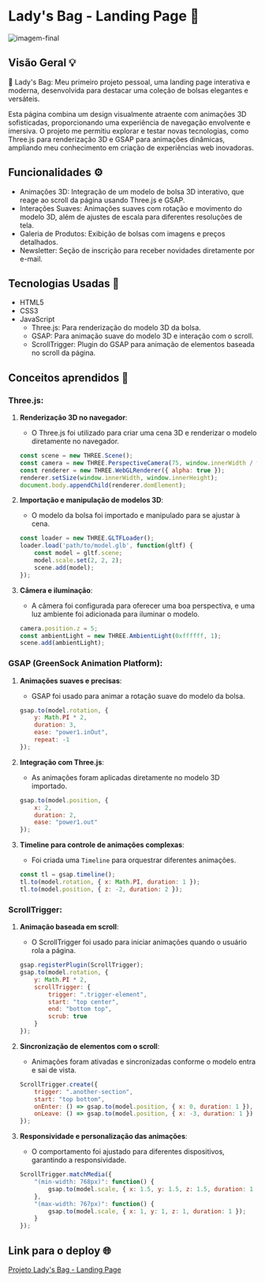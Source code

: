 # Lady's Bag - Landing Page 👜

![imagem-final](https://github.com/user-attachments/assets/b356917a-4465-4ebf-853f-955c83b19056)

## Visão Geral 💡

🚀 Lady's Bag: Meu primeiro projeto pessoal, uma landing page interativa e moderna, desenvolvida para destacar uma coleção de bolsas elegantes e versáteis.

Esta página combina um design visualmente atraente com animações 3D sofisticadas, proporcionando uma experiência de navegação envolvente e imersiva. O projeto me permitiu explorar e testar novas tecnologias, como Three.js para renderização 3D e GSAP para animações dinâmicas, ampliando meu conhecimento em criação de experiências web inovadoras.

## Funcionalidades ⚙️

- Animações 3D: Integração de um modelo de bolsa 3D interativo, que reage ao scroll da página usando Three.js e GSAP.
- Interações Suaves: Animações suaves com rotação e movimento do modelo 3D, além de ajustes de escala para diferentes resoluções de tela.
- Galeria de Produtos: Exibição de bolsas com imagens e preços detalhados.
- Newsletter: Seção de inscrição para receber novidades diretamente por e-mail.

## Tecnologias Usadas 📌

- HTML5
- CSS3
- JavaScript
  - Three.js: Para renderização do modelo 3D da bolsa.
  - GSAP: Para animação suave do modelo 3D e interação com o scroll.
  - ScrollTrigger: Plugin do GSAP para animação de elementos baseada no scroll da página.

## Conceitos aprendidos 📖

### Three.js:
1. **Renderização 3D no navegador**:
   - O Three.js foi utilizado para criar uma cena 3D e renderizar o modelo diretamente no navegador.
   ```javascript
   const scene = new THREE.Scene();
   const camera = new THREE.PerspectiveCamera(75, window.innerWidth / window.innerHeight, 0.1, 1000);
   const renderer = new THREE.WebGLRenderer({ alpha: true });
   renderer.setSize(window.innerWidth, window.innerHeight);
   document.body.appendChild(renderer.domElement);
   ```

2. **Importação e manipulação de modelos 3D**:
   - O modelo da bolsa foi importado e manipulado para se ajustar à cena.
   ```javascript
   const loader = new THREE.GLTFLoader();
   loader.load('path/to/model.glb', function(gltf) {
       const model = gltf.scene;
       model.scale.set(2, 2, 2);
       scene.add(model);
   });
   ```

3. **Câmera e iluminação**:
   - A câmera foi configurada para oferecer uma boa perspectiva, e uma luz ambiente foi adicionada para iluminar o modelo.
   ```javascript
   camera.position.z = 5;
   const ambientLight = new THREE.AmbientLight(0xffffff, 1);
   scene.add(ambientLight);
   ```

### GSAP (GreenSock Animation Platform):
1. **Animações suaves e precisas**:
   - GSAP foi usado para animar a rotação suave do modelo da bolsa.
   ```javascript
   gsap.to(model.rotation, { 
       y: Math.PI * 2, 
       duration: 3, 
       ease: "power1.inOut", 
       repeat: -1 
   });
   ```

2. **Integração com Three.js**:
   - As animações foram aplicadas diretamente no modelo 3D importado.
   ```javascript
   gsap.to(model.position, {
       x: 2,
       duration: 2,
       ease: "power1.out"
   });
   ```

3. **Timeline para controle de animações complexas**:
   - Foi criada uma `Timeline` para orquestrar diferentes animações.
   ```javascript
   const tl = gsap.timeline();
   tl.to(model.rotation, { x: Math.PI, duration: 1 });
   tl.to(model.position, { z: -2, duration: 2 });
   ```

### ScrollTrigger:
1. **Animação baseada em scroll**:
   - O ScrollTrigger foi usado para iniciar animações quando o usuário rola a página.
   ```javascript
   gsap.registerPlugin(ScrollTrigger);
   gsap.to(model.rotation, {
       y: Math.PI * 2,
       scrollTrigger: {
           trigger: ".trigger-element",
           start: "top center",
           end: "bottom top",
           scrub: true
       }
   });
   ```

2. **Sincronização de elementos com o scroll**:
   - Animações foram ativadas e sincronizadas conforme o modelo entra e sai de vista.
   ```javascript
   ScrollTrigger.create({
       trigger: ".another-section",
       start: "top bottom",
       onEnter: () => gsap.to(model.position, { x: 0, duration: 1 }),
       onLeave: () => gsap.to(model.position, { x: -3, duration: 1 })
   });
   ```

3. **Responsividade e personalização das animações**:
   - O comportamento foi ajustado para diferentes dispositivos, garantindo a responsividade.
   ```javascript
   ScrollTrigger.matchMedia({
       "(min-width: 768px)": function() {
           gsap.to(model.scale, { x: 1.5, y: 1.5, z: 1.5, duration: 1 });
       },
       "(max-width: 767px)": function() {
           gsap.to(model.scale, { x: 1, y: 1, z: 1, duration: 1 });
       }
   });
   ```

## Link para o deploy 🌐

[Projeto Lady's Bag - Landing Page](https://madu-guimaraes.github.io/landing-page-3d-model/)
